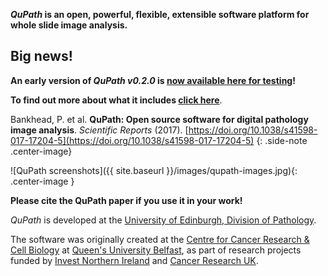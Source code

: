 <!-- ![]({{ site.baseurl }}/images/qupath-banner.jpg){: .center-image .max-width-100 } -->

<!-- ## QuPath -->

**_QuPath_ is an open, powerful, flexible, extensible software platform for whole slide image analysis.**

## Big news!

**An early version of _QuPath v0.2.0_ is [now available here for testing](https://github.com/qupath/qupath/releases/latest)!**

**To find out more about what it includes [click here](QuPath-v0.2.0)**.

Bankhead, P. et al. **QuPath: Open source software for digital pathology image analysis**. _Scientific Reports_ (2017). [https://doi.org/10.1038/s41598-017-17204-5](https://doi.org/10.1038/s41598-017-17204-5)
{: .side-note .center-image}

![QuPath screenshots]({{ site.baseurl }}/images/qupath-images.jpg){: .center-image }
<!-- http://creativecommons.org/licenses/by/4.0/ -->

**Please cite the QuPath paper if you use it in your work!**

_QuPath_ is developed at the <a href="https://www.ed.ac.uk/pathology">University of Edinburgh, Division of Pathology</a>.

The software was originally created at the <a href="http://www.qub.ac.uk/research-centres/CentreforCancerResearchCellBiology/">Centre for Cancer Research & Cell Biology</a> at <a href="http://www.qub.ac.uk">Queen's University Belfast</a>, as part of research projects funded by <a href="http://www.investni.com">Invest Northern Ireland</a> and <a href="http://www.cancerresearchuk.org">Cancer Research UK</a>.
